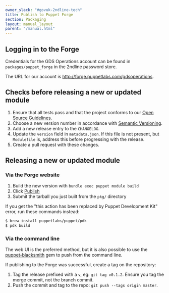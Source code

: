 ```yaml
---
owner_slack: "#govuk-2ndline-tech"
title: Publish to Puppet Forge
section: Packaging
layout: manual_layout
parent: "/manual.html"
---
```


## Logging in to the Forge

Credentials for the GDS Operations account can be found in `packages/puppet_forge`
in the 2ndline password store.

The URL for our account is <http://forge.puppetlabs.com/gdsoperations>.

## Checks before releasing a new or updated module

1. Ensure that all tests pass and that the project conforms to our
   [Open Source Guidelines](https://gds-operations.github.io/guidelines/).
2. Choose a new version number in accordance with [Semantic Versioning](http://semver.org/).
3. Add a new release entry to the `CHANGELOG`.
4. Update the `version` field in `metadata.json`. If this file is not present, but `Modulefile` is, address this before progressing with the release.
5. Create a pull request with these changes.

## Releasing a new or updated module

### Via the Forge website

1. Build the new version with `bundle exec puppet module build`
2. Click [Publish](https://forge.puppetlabs.com/upload)
3. Submit the tarball you just built from the `pkg/` directory

If you get the "this action has been replaced by Puppet Development
Kit" error, run these commands instead:

```sh
$ brew install puppetlabs/puppet/pdk
$ pdk build
```

### Via the command line

The web UI is the preferred method, but it is also possible to use the
[puppet-blacksmith](https://github.com/maestrodev/puppet-blacksmith) gem
to push from the command line.

If publishing to the Forge was successful, create a tag on the
repository:

1. Tag the release prefixed with a `v`, eg: `git tag v0.1.2`. Ensure
   you tag the merge commit, not the branch commit.
2. Push the commit and tag to the repo: `git push --tags origin master`.
